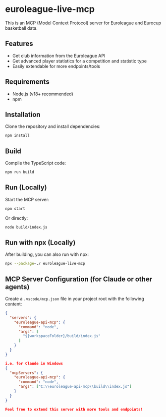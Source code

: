 # euroleague-live-mcp

This is an MCP (Model Context Protocol) server for Euroleague and Eurocup basketball data.

## Features
- Get club information from the Euroleague API
- Get advanced player statistics for a competition and statistic type
- Easily extendable for more endpoints/tools

## Requirements
- Node.js (v18+ recommended)
- npm

## Installation
Clone the repository and install dependencies:
```bash
npm install
```

## Build
Compile the TypeScript code:
```bash
npm run build
```

## Run (Locally)
Start the MCP server:
```bash
npm start
```
Or directly:
```bash
node build/index.js
```

## Run with npx (Locally)
After building, you can also run with npx:
```bash
npx --package=./ euroleague-live-mcp
```

## MCP Server Configuration (for Claude or other agents)
Create a `.vscode/mcp.json` file in your project root with the following content:
```json
{
  "servers": {
    "euroleague-api-mcp": {
      "command": "node",
      "args": [
        "${workspaceFolder}/build/index.js"
      ]
    }
  }
}

i.e. for Claude in Windows
{
  "mcpServers": {
    "euroleague-api-mcp": {
      "command": "node",
      "args": ["C:\\euroleague-api-mcp\\build\\index.js"]
    }
  }
}

Feel free to extend this server with more tools and endpoints!
